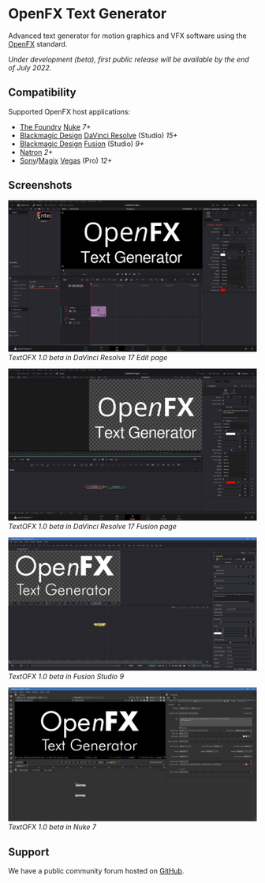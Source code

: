 # OpenFX Text Generator

Advanced text generator for motion graphics and VFX software using the [OpenFX](http://openeffects.org/) standard.

*Under development (beta), first public release will be available by the end of July 2022.*

## Compatibility

Supported OpenFX host applications:

* [The Foundry](https://www.foundry.com/) [Nuke](https://www.foundry.com/products/nuke) *7+*
* [Blackmagic Design](https://blackmagicdesign.com) [DaVinci Resolve](https://www.blackmagicdesign.com/products/davinciresolve) (Studio) *15+*
* [Blackmagic Design](https://blackmagicdesign.com) [Fusion](https://www.blackmagicdesign.com/no/products/fusion) (Studio) *9+*
* [Natron](https://natrongithub.github.io/) *2+*
* [Sony](https://www.sonycreativesoftware.com/)/[Magix](https://www.magix.com/) [Vegas](https://www.vegascreativesoftware.com/) (Pro) *12+*

## Screenshots

![](assets/screenshots/textofx-1.0.0-beta-screenshot-resolve-edit.png)
*TextOFX 1.0 beta in DaVinci Resolve 17 Edit page*

![](assets/screenshots/textofx-1.0.0-beta-screenshot-resolve-fusion.png)
*TextOFX 1.0 beta in DaVinci Resolve 17 Fusion page*

![](assets/screenshots/textofx-1.0.0-beta-screenshot-fusion-studio-9.png)
*TextOFX 1.0 beta in Fusion Studio 9*

![](assets/screenshots/textofx-1.0.0-beta-screenshot-nuke-7.png)
*TextOFX 1.0 beta in Nuke 7*

## Support

We have a public community forum hosted on [GitHub](https://github.com/nettstudio/text.openfx.no/discussions).
